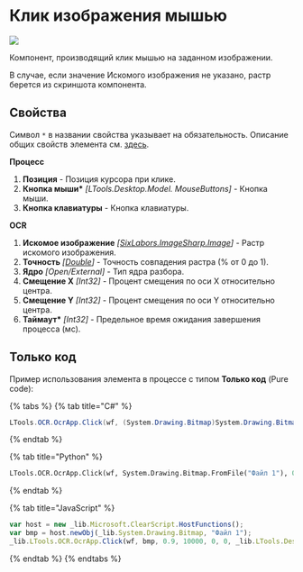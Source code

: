 # Клик изображения мышью

![](../../.gitbook/assets1/studio-linux-elements-basic/ocr-mouse-click.PNG)

Компонент, производящий клик мышью на заданном изображении.

В случае, если значение Искомого изображения не указано, растр берется из скриншота компонента.

## Свойства
Символ `*` в названии свойства указывает на обязательность. 
Описание общих свойств элемента см. [здесь](https://docs.primo-rpa.ru/primo-rpa/primo-studio/process/elements#svoistva-elementa).

**Процесс**
1. **Позиция** - Позиция курсора при клике.
1. **Кнопка мыши\*** *[LTools.Desktop.Model. MouseButtons]* - Кнопка мыши.
1. **Кнопка клавиатуры** - Кнопка клавиатуры.

**OCR**
1. **Искомое изображение** *[[SixLabors.ImageSharp.Image](https://docs.sixlabors.com/api/ImageSharp/SixLabors.ImageSharp.Image.html)]* - Растр искомого изображения.
1. **Точность** *[[Double](https://learn.microsoft.com/ru-ru/dotnet/api/system.double?view=net-5.0&viewFallbackFrom=windowsdesktop-3.0)]* - Точность совпадения растра (% от 0 до 1).
1. **Ядро** *[Open/External]* - Тип ядра разбора.
1. **Смещение X** *[Int32]* - Процент смещения по оси X относительно центра.
1. **Смещение Y** *[Int32]* - Процент смещения по оси Y относительно центра.
1. **Таймаут\*** *[Int32]* - Предельное время ожидания завершения процесса (мс).

## Только код

Пример использования элемента в процессе с типом **Только код** (Pure code):

{% tabs %}
{% tab title="C#" %}
```csharp
LTools.OCR.OcrApp.Click(wf, (System.Drawing.Bitmap)System.Drawing.Bitmap.FromFile("Файл 1"), 0.9, 10000, 0, 0, LTools.Desktop.Model.MouseButtons.BUTTON_LEFT);
```
{% endtab %}

{% tab title="Python" %}
```python
LTools.OCR.OcrApp.Click(wf, System.Drawing.Bitmap.FromFile("Файл 1"), 0.9, 10000, 0, 0, LTools.Desktop.Model.MouseButtons.BUTTON_LEFT)
```
{% endtab %}

{% tab title="JavaScript" %}
```javascript
var host = new _lib.Microsoft.ClearScript.HostFunctions();
var bmp = host.newObj(_lib.System.Drawing.Bitmap, "Файл 1");
_lib.LTools.OCR.OcrApp.Click(wf, bmp, 0.9, 10000, 0, 0, _lib.LTools.Desktop.Model.MouseButtons.BUTTON_LEFT);
```
{% endtab %}
{% endtabs %}
